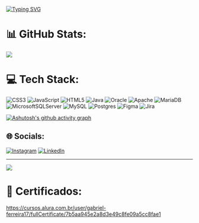 [![Typing SVG](https://readme-typing-svg.herokuapp.com/?color=32CD32&size=35&center=true&vCenter=true&width=1000&lines=HELLO,+My+name+is+Gabriel+Rodrigues;I'm+18+years+old;I'm+from+Brazil;I+Graduated+systems+Development;Be+Welcome!+:%29)](https://git.io/typing-svg)

# 📊 GitHub Stats:
![](https://github-readme-streak-stats.herokuapp.com/?user=GabrielRodriguesFerreira&theme=chartreuse-dark&hide_border=false)

# 💻 Tech Stack:
![CSS3](https://img.shields.io/badge/css3-%231572B6.svg?style=for-the-badge&logo=css3&logoColor=white) ![JavaScript](https://img.shields.io/badge/javascript-%23323330.svg?style=for-the-badge&logo=javascript&logoColor=%23F7DF1E) ![HTML5](https://img.shields.io/badge/html5-%23E34F26.svg?style=for-the-badge&logo=html5&logoColor=white) ![Java](https://img.shields.io/badge/java-%23ED8B00.svg?style=for-the-badge&logo=java&logoColor=white) ![Oracle](https://img.shields.io/badge/Oracle-F80000?style=for-the-badge&logo=oracle&logoColor=white) ![Apache](https://img.shields.io/badge/apache-%23D42029.svg?style=for-the-badge&logo=apache&logoColor=white) ![MariaDB](https://img.shields.io/badge/MariaDB-003545?style=for-the-badge&logo=mariadb&logoColor=white) ![MicrosoftSQLServer](https://img.shields.io/badge/Microsoft%20SQL%20Sever-CC2927?style=for-the-badge&logo=microsoft%20sql%20server&logoColor=white) ![MySQL](https://img.shields.io/badge/mysql-%2300f.svg?style=for-the-badge&logo=mysql&logoColor=white) ![Postgres](https://img.shields.io/badge/postgres-%23316192.svg?style=for-the-badge&logo=postgresql&logoColor=white) 	![Figma](https://img.shields.io/badge/figma-%23F24E1E.svg?style=for-the-badge&logo=figma&logoColor=white) ![Jira](https://img.shields.io/badge/jira-%230A0FFF.svg?style=for-the-badge&logo=jira&logoColor=white)

[![Ashutosh's github activity graph](https://github-readme-activity-graph.cyclic.app/graph?username=GabrielRodriguesFerreira&bg_color=000000&color=ffffff&line=32CD32&point=10B9DA&area=true&hide_border=true)](https://github.com/ashutosh00710/github-readme-activity-graph)

## 🌐 Socials:
[![Instagram](https://img.shields.io/badge/Instagram-%23E4405F.svg?logo=Instagram&logoColor=white)](https://instagram.com/rodriguesz_03) 
[![LinkedIn](https://img.shields.io/badge/LinkedIn-%230077B5.svg?logo=linkedin&logoColor=white)](https://linkedin.com/in/gabriel-r-88b786204)  

---
[![](https://visitcount.itsvg.in/api?id=GabrielRodriguesFerreira&icon=0&color=0)](https://visitcount.itsvg.in)

# 📃 Certificados:
<a href = "https://cursos.alura.com.br/user/gabriel-ferreira17/fullCertificate/7b5aa945e2a8d3e49c8fe09a5cc8fae1">https://cursos.alura.com.br/user/gabriel-ferreira17/fullCertificate/7b5aa945e2a8d3e49c8fe09a5cc8fae1</a>
<!-- Proudly created with GPRM ( https://gprm.itsvg.in ) -->
